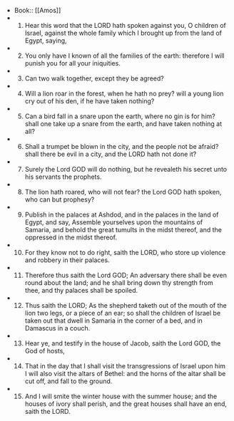 - Book:: [[Amos]]
- 1. Hear this word that the LORD hath spoken against you, O children of Israel, against the whole family which I brought up from the land of Egypt, saying,
- 2. You only have I known of all the families of the earth: therefore I will punish you for all your iniquities.
- 3. Can two walk together, except they be agreed?
- 4. Will a lion roar in the forest, when he hath no prey? will a young lion cry out of his den, if he have taken nothing?
- 5. Can a bird fall in a snare upon the earth, where no gin is for him? shall one take up a snare from the earth, and have taken nothing at all?
- 6. Shall a trumpet be blown in the city, and the people not be afraid? shall there be evil in a city, and the LORD hath not done it?
- 7. Surely the Lord GOD will do nothing, but he revealeth his secret unto his servants the prophets.
- 8. The lion hath roared, who will not fear? the Lord GOD hath spoken, who can but prophesy?
- 9. Publish in the palaces at Ashdod, and in the palaces in the land of Egypt, and say, Assemble yourselves upon the mountains of Samaria, and behold the great tumults in the midst thereof, and the oppressed in the midst thereof.
- 10. For they know not to do right, saith the LORD, who store up violence and robbery in their palaces.
- 11. Therefore thus saith the Lord GOD; An adversary there shall be even round about the land; and he shall bring down thy strength from thee, and thy palaces shall be spoiled.
- 12. Thus saith the LORD; As the shepherd taketh out of the mouth of the lion two legs, or a piece of an ear; so shall the children of Israel be taken out that dwell in Samaria in the corner of a bed, and in Damascus in a couch.
- 13. Hear ye, and testify in the house of Jacob, saith the Lord GOD, the God of hosts,
- 14. That in the day that I shall visit the transgressions of Israel upon him I will also visit the altars of Bethel: and the horns of the altar shall be cut off, and fall to the ground.
- 15. And I will smite the winter house with the summer house; and the houses of ivory shall perish, and the great houses shall have an end, saith the LORD.
